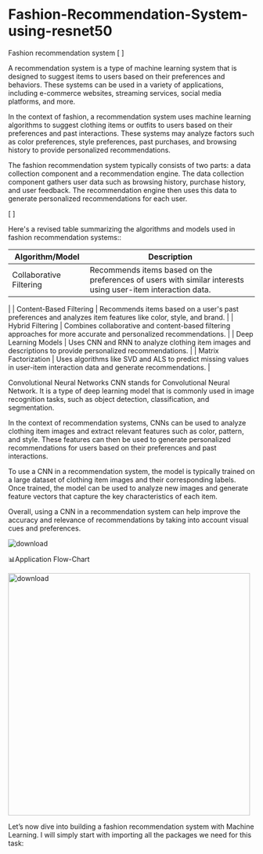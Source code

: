 # Fashion-Recommendation-System-using-resnet50

Fashion recommendation system
[ ]

A recommendation system is a type of machine learning system that is designed to suggest items to users based on their preferences and behaviors. These systems can be used in a variety of applications, including e-commerce websites, streaming services, social media platforms, and more.

In the context of fashion, a recommendation system uses machine learning algorithms to suggest clothing items or outfits to users based on their preferences and past interactions. These systems may analyze factors such as color preferences, style preferences, past purchases, and browsing history to provide personalized recommendations.

The fashion recommendation system typically consists of two parts: a data collection component and a recommendation engine. The data collection component gathers user data such as browsing history, purchase history, and user feedback. The recommendation engine then uses this data to generate personalized recommendations for each user.

[ ]

 Here's a revised table summarizing the algorithms and models used in fashion recommendation systems::

| Algorithm/Model | Description |
|-----------------|-------------|
| Collaborative Filtering | Recommends items based on the preferences of users with similar interests using user-item interaction data.
 |
| Content-Based Filtering | Recommends items based on a user's past preferences and analyzes item features like color, style, and brand.
 |
| Hybrid Filtering | Combines collaborative and content-based filtering approaches for more accurate and personalized recommendations. 
|
| Deep Learning Models | Uses CNN and RNN to analyze clothing item images and descriptions to provide personalized recommendations. 
|
| Matrix Factorization | Uses algorithms like SVD and ALS to predict missing values in user-item interaction data and generate recommendations. 
|



Convolutional Neural Networks
CNN stands for Convolutional Neural Network. It is a type of deep learning model that is commonly used in image recognition tasks, such as object detection, classification, and segmentation.

In the context of recommendation systems, CNNs can be used to analyze clothing item images and extract relevant features such as color, pattern, and style. These features can then be used to generate personalized recommendations for users based on their preferences and past interactions.

To use a CNN in a recommendation system, the model is typically trained on a large dataset of clothing item images and their corresponding labels. Once trained, the model can be used to analyze new images and generate feature vectors that capture the key characteristics of each item.

Overall, using a CNN in a recommendation system can help improve the accuracy and relevance of recommendations by taking into account visual cues and preferences.

![download](https://github.com/mohansharma077/Fashion-Recommendation-System-using-resnet50/assets/104629829/9eff4912-b07e-4a36-9831-05138d2c7c77)


📊Application Flow-Chart

<img width="494" alt="download" src="https://github.com/mohansharma077/Fashion-Recommendation-System-using-resnet50/assets/104629829/103cac63-53de-46c7-b381-026994d5783a">


Let’s now dive into building a fashion recommendation system with Machine Learning. I will simply start with importing all the packages we need for this task:

